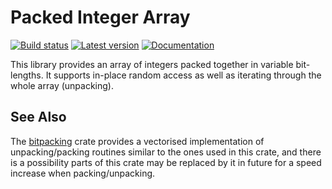# Packed Integer Array
[![Build status](https://travis-ci.org/DarkOtter/packed-integers-rs.svg?branch=master)](https://travis-ci.org/DarkOtter/packed-integers-rs)
[![Latest version](https://img.shields.io/crates/v/packed_integer_array.svg)](https://crates.io/crates/packed_integer_array)
[![Documentation](https://docs.rs/packed_integer_array/badge.svg)](https://docs.rs/packed_integer_array)

This library provides an array of integers packed together in variable bit-lengths.
It supports in-place random access as well as iterating through the whole array (unpacking).

## See Also
The [bitpacking](https://crates.io/crates/bitpacking) crate provides a vectorised implementation
of unpacking/packing routines similar to the ones used in this crate, and there is a
possibility parts of this crate may be replaced by it in future for a speed increase
when packing/unpacking.
